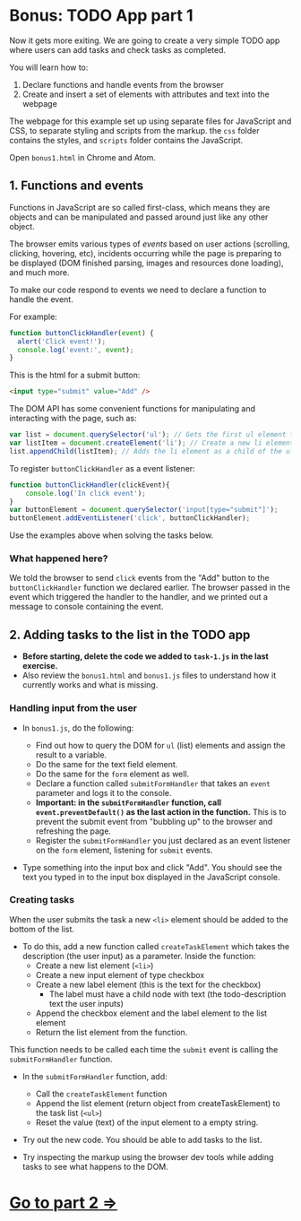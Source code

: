 # Bonus: TODO App part 1

Now it gets more exiting. We are going to create a very simple TODO app where users can add tasks and check tasks as completed.

You will learn how to:
 1. Declare functions and handle events from the browser
 2. Create and insert a set of elements with attributes and text into the webpage

The webpage for this example set up using separate files for JavaScript and CSS, to separate styling and scripts from the markup. the `css` folder contains the styles, and `scripts` folder contains the JavaScript.

Open `bonus1.html` in Chrome and Atom.

## 1. Functions and events
Functions in JavaScript are so called first-class, which means they are objects and can be manipulated and passed around just like any other object.

The browser emits various types of _events_ based on user actions (scrolling, clicking, hovering, etc), incidents occurring while the page is preparing to be displayed (DOM finished parsing, images and resources done loading), and much more.

To make our code respond to events we need to declare a function to handle the event.

For example:

```javascript
function buttonClickHandler(event) {
  alert('Click event!');
  console.log('event:', event);
}
```

This is the html for a submit button:
```html
<input type="submit" value="Add" />
```

The DOM API has some convenient functions for manipulating and interacting with the page, such as:

```javascript
var list = document.querySelector('ul'); // Gets the first ul element found in the DOM
var listItem = document.createElement('li'); // Create a new li element
list.appendChild(listItem); // Adds the li element as a child of the ul element
```

To register `buttonClickHandler` as a event listener:

```javascript
function buttonClickHandler(clickEvent){
	console.log('In click event');
}
var buttonElement = document.querySelector('input[type="submit"]');
buttonElement.addEventListener('click', buttonClickHandler);
```

Use the examples above when solving the tasks below.

### What happened here?

We told the browser to send `click` events from the "Add" button to the `buttonClickHandler` function we declared earlier. The browser passed in the event which triggered the handler to the handler, and we printed out a message to console containing the event.

## 2. Adding tasks to the list in the TODO app

* **Before starting, delete the code we added to `task-1.js` in the last exercise.**
* Also review the `bonus1.html` and `bonus1.js` files to understand how it currently works and what is missing.

### Handling input from the user

* In `bonus1.js`, do the following:
	* Find out how to query the DOM  for `ul` (list) elements and assign the result to a variable.
	* Do the same for the text field element.
	* Do the same for the `form` element as well.
	* Declare a function called `submitFormHandler` that takes an `event` parameter and logs it to the console.
	* **Important: in the `submitFormHandler` function, call `event.preventDefault()` as the last action in the function.** This is to prevent the submit event from "bubbling up" to the browser and refreshing the page.
	* Register the `submitFormHandler` you just declared as an event listener on the `form` element, listening for `submit` events.

* Type something into the input box and click "Add". You should see the text you typed in to the input box displayed in the JavaScript console.

### Creating tasks

When the user submits the task a new `<li>` element should be added to the bottom of the list.
* To do this, add a new function called `createTaskElement` which takes the description (the user input) as a parameter. Inside the function:
	* Create a new list element (`<li>`)
	* Create a new input element of type checkbox
	* Create a new label element (this is the text for the checkbox)
		* The label must have a child node with text (the todo-description text the user inputs)
	* Append the checkbox element and the label element to the list element
	* Return the list element from the function.

This function needs to be called each time the `submit` event is calling the `submitFormHandler` function.

* In the `submitFormHandler` function, add:
	* Call the `createTaskElement` function
	* Append the list element (return object from createTaskElement) to the task list (`<ul>`)
	* Reset the value (text) of the input element to a empty string.

* Try out the new code. You should be able to add tasks to the list.
* Try inspecting the markup using the browser dev tools while adding tasks to see what happens to the DOM.

# [Go to part 2 =>](../bonus-2/README.md)
